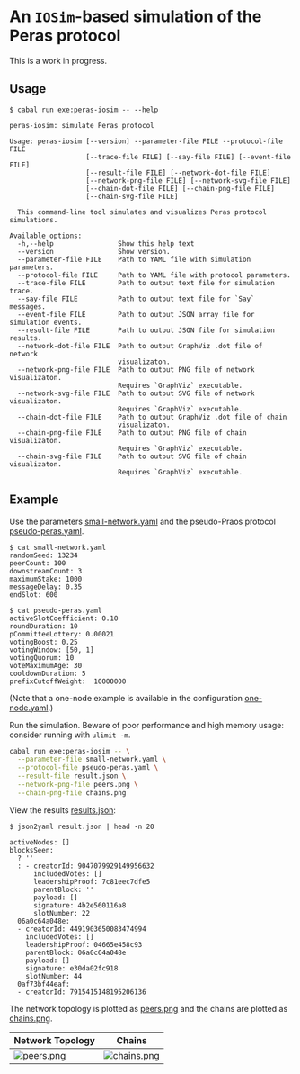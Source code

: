# An `IOSim`-based simulation of the Peras protocol

This is a work in progress. 


## Usage

```console
$ cabal run exe:peras-iosim -- --help

peras-iosim: simulate Peras protocol

Usage: peras-iosim [--version] --parameter-file FILE --protocol-file FILE 
                   [--trace-file FILE] [--say-file FILE] [--event-file FILE] 
                   [--result-file FILE] [--network-dot-file FILE] 
                   [--network-png-file FILE] [--network-svg-file FILE] 
                   [--chain-dot-file FILE] [--chain-png-file FILE] 
                   [--chain-svg-file FILE]

  This command-line tool simulates and visualizes Peras protocol simulations.

Available options:
  -h,--help                Show this help text
  --version                Show version.
  --parameter-file FILE    Path to YAML file with simulation parameters.
  --protocol-file FILE     Path to YAML file with protocol parameters.
  --trace-file FILE        Path to output text file for simulation trace.
  --say-file FILE          Path to output text file for `Say` messages.
  --event-file FILE        Path to output JSON array file for simulation events.
  --result-file FILE       Path to output JSON file for simulation results.
  --network-dot-file FILE  Path to output GraphViz .dot file of network
                           visualizaton.
  --network-png-file FILE  Path to output PNG file of network visualizaton.
                           Requires `GraphViz` executable.
  --network-svg-file FILE  Path to output SVG file of network visualizaton.
                           Requires `GraphViz` executable.
  --chain-dot-file FILE    Path to output GraphViz .dot file of chain
                           visualizaton.
  --chain-png-file FILE    Path to output PNG file of chain visualizaton.
                           Requires `GraphViz` executable.
  --chain-svg-file FILE    Path to output SVG file of chain visualizaton.
                           Requires `GraphViz` executable.
```


## Example

Use the parameters [small-network.yaml](small-network.yaml) and the pseudo-Praos protocol [pseudo-peras.yaml](pseudo-peras.yaml).

```console
$ cat small-network.yaml 
randomSeed: 13234
peerCount: 100
downstreamCount: 3
maximumStake: 1000
messageDelay: 0.35
endSlot: 600

$ cat pseudo-peras.yaml 
activeSlotCoefficient: 0.10
roundDuration: 10
pCommitteeLottery: 0.00021
votingBoost: 0.25
votingWindow: [50, 1]
votingQuorum: 10
voteMaximumAge: 30
cooldownDuration: 5
prefixCutoffWeight:  10000000

```

(Note that a one-node example is available in the configuration [one-node.yaml](one-node.yaml).)

Run the simulation. Beware of poor performance and high memory usage: consider running with `ulimit -m`.

```bash
cabal run exe:peras-iosim -- \
  --parameter-file small-network.yaml \
  --protocol-file pseudo-peras.yaml \
  --result-file result.json \
  --network-png-file peers.png \
  --chain-png-file chains.png
```

View the results [results.json](https://ipfs.io/ipfs/QmaUCsn34TQ6yLS8ftEQFdR3TsjMWxhBrYqiD1A2sKTwvi):

```console
$ json2yaml result.json | head -n 20

activeNodes: []
blocksSeen:
  ? ''
  : - creatorId: 9047079929149956632
      includedVotes: []
      leadershipProof: 7c81eec7dfe5
      parentBlock: ''
      payload: []
      signature: 4b2e560116a8
      slotNumber: 22
  06a0c64a048e:
  - creatorId: 4491903650083474994
    includedVotes: []
    leadershipProof: 04665e458c93
    parentBlock: 06a0c64a048e
    payload: []
    signature: e30da02fc918
    slotNumber: 44
  0af73bf44eaf:
  - creatorId: 7915415148195206136
```

The network topology is plotted as [peers.png](https://ipfs.io/ipfs/QmPKWdUejoJRY7fQfyV2vru7ysKy5gddGum8GXB5AjvsMJ) and the chains are plotted as [chains.png](https://ipfs.io/ipfs/QmRLHreSxVuFbQkwz88cmEnjM8q843EoLrxQfkBrncjVb5).

| Network Topology                                                                  | Chains                                                                             |
|-----------------------------------------------------------------------------------|------------------------------------------------------------------------------------|
| ![peers.png](https://ipfs.io/ipfs/QmPKWdUejoJRY7fQfyV2vru7ysKy5gddGum8GXB5AjvsMJ) | ![chains.png](https://ipfs.io/ipfs/QmRLHreSxVuFbQkwz88cmEnjM8q843EoLrxQfkBrncjVb5) |
